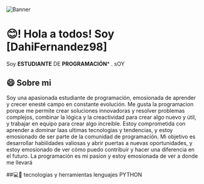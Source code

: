 ![Banner](bannner.png)
# 😊! Hola a todos! Soy [DahiFernandez98]

Soy  **ESTUDIANTE** DE **PROGRAMACIÓN*** . sOY 

## 😄 Sobre mi 

Soy una apasionada estudiante de programación, emosionada de aprender y crecer enesté campo en constante evolución.
Me gusta la programacion porque me permite crear soluciones innovadoras y resolver problemas complejos, combinar la lógica y la creactividad para crear algo nuevo y útil, y trabajar en equipo para crear algo increible.
Estoy comprometida con aprender a dominar laas ultimas tecnologias y tendencias, y estoy emosionado de ser parte de la comunidad de programación. Mi objetivo es desarrollar habilidades valiosas y abrir puertas a nuevas oportunidades, y estoy emosionado de ver cómo puedo contribuir y hacer una diferencia en el futuro. La programación es mi pasion y estoy emosionada de ver a donde me llevará

##💻📳 tecnologias y herramientas 
lenguajes PYTHON


